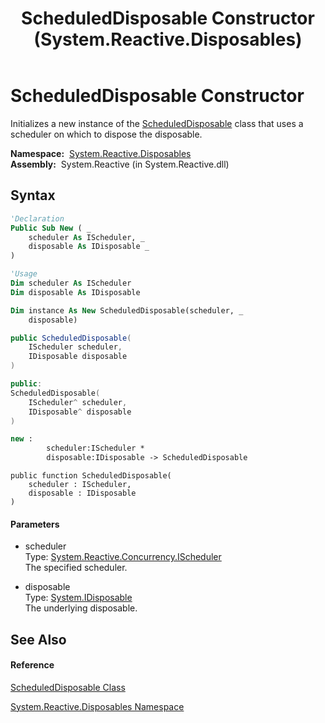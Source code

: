﻿---
title: ScheduledDisposable Constructor  (System.Reactive.Disposables)
TOCTitle: ScheduledDisposable Constructor
ms:assetid: M:System.Reactive.Disposables.ScheduledDisposable.#ctor(System.Reactive.Concurrency.IScheduler,System.IDisposable)
ms:mtpsurl: https://msdn.microsoft.com/en-us/library/system.reactive.disposables.scheduleddisposable.scheduleddisposable(v=VS.103)
ms:contentKeyID: 36069636
ms.date: 06/28/2011
mtps_version: v=VS.103
f1_keywords:
- System.Reactive.Disposables.ScheduledDisposable.#ctor
- System.Reactive.Disposables.ScheduledDisposable.ScheduledDisposable
dev_langs:
- CSharp
- JScript
- VB
- FSharp
- c++
---

# ScheduledDisposable Constructor

Initializes a new instance of the [ScheduledDisposable](hh229366\(v=vs.103\).md) class that uses a scheduler on which to dispose the disposable.

**Namespace:**  [System.Reactive.Disposables](hh229090\(v=vs.103\).md)  
**Assembly:**  System.Reactive (in System.Reactive.dll)

## Syntax

``` vb
'Declaration
Public Sub New ( _
    scheduler As IScheduler, _
    disposable As IDisposable _
)
```

``` vb
'Usage
Dim scheduler As IScheduler
Dim disposable As IDisposable

Dim instance As New ScheduledDisposable(scheduler, _
    disposable)
```

``` csharp
public ScheduledDisposable(
    IScheduler scheduler,
    IDisposable disposable
)
```

``` c++
public:
ScheduledDisposable(
    IScheduler^ scheduler, 
    IDisposable^ disposable
)
```

``` fsharp
new : 
        scheduler:IScheduler * 
        disposable:IDisposable -> ScheduledDisposable
```

``` jscript
public function ScheduledDisposable(
    scheduler : IScheduler, 
    disposable : IDisposable
)
```

#### Parameters

  - scheduler  
    Type: [System.Reactive.Concurrency.IScheduler](hh229149\(v=vs.103\).md)  
    The specified scheduler.  

<!-- end list -->

  - disposable  
    Type: [System.IDisposable](https://msdn.microsoft.com/en-us/library/aax125c9)  
    The underlying disposable.  

## See Also

#### Reference

[ScheduledDisposable Class](hh229366\(v=vs.103\).md)

[System.Reactive.Disposables Namespace](hh229090\(v=vs.103\).md)

